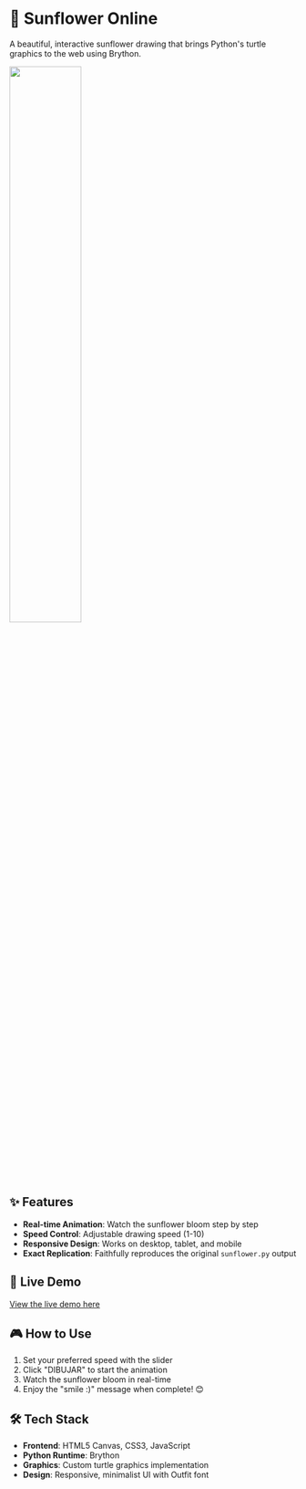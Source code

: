 # 🌻 Sunflower Online

A beautiful, interactive sunflower drawing that brings Python's turtle graphics to the web using Brython.

<img src="https://github.com/user-attachments/assets/fb4b10b3-5f33-47e8-8ad6-c93d5c05e3c9" width=50% height=50%>

## ✨ Features

- **Real-time Animation**: Watch the sunflower bloom step by step
- **Speed Control**: Adjustable drawing speed (1-10)
- **Responsive Design**: Works on desktop, tablet, and mobile
- **Exact Replication**: Faithfully reproduces the original `sunflower.py` output

## 🚀 Live Demo

[View the live demo here](https://sunflower-online.netlify.app/)

## 🎮 How to Use

1. Set your preferred speed with the slider
2. Click "DIBUJAR" to start the animation
3. Watch the sunflower bloom in real-time
4. Enjoy the "smile :)" message when complete! 😊

## 🛠️ Tech Stack

- **Frontend**: HTML5 Canvas, CSS3, JavaScript
- **Python Runtime**: Brython
- **Graphics**: Custom turtle graphics implementation
- **Design**: Responsive, minimalist UI with Outfit font
